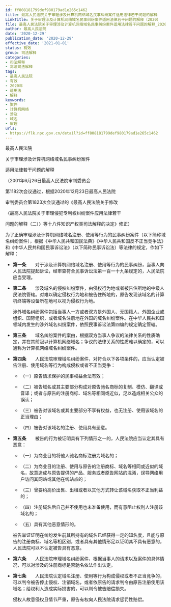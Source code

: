 ```yaml
---
id: ff808181799def980179ad1e265c1462
title: 最高人民法院关于审理涉及计算机网络域名民事纠纷案件适用法律若干问题的解释
LinkTitle: 关于审理涉及计算机网络域名民事纠纷案件适用法律若干问题的解释（2020）
file: 最高人民法院关于审理涉及计算机网络域名民事纠纷案件适用法律若干问题的解释_20201229_ff808181799def980179ad1e265c1462.docx
author: 最高人民法院
date: '2020-12-29'
publication_date: '2020-12-29'
effective_date: '2021-01-01'
status: 有效
group: 司法解释
categories:
- 司法解释
- 高法司法解释
tags:
- 最高人民法院
- 有效
- 2020年
- 适用法
- 解释
keywords:
- 案件
- 计算机网络
- 涉及
- 域名
- 审理
urls:
- https://flk.npc.gov.cn/detail?id=ff808181799def980179ad1e265c1462
---
```


最高人民法院

关于审理涉及计算机网络域名民事纠纷案件

适用法律若干问题的解释

（2001年6月26日最高人民法院审判委员会

第1182次会议通过，根据2020年12月23日最高人民法院

审判委员会第1823次会议通过的《最高人民法院关于修改

〈最高人民法院关于审理侵犯专利权纠纷案件应用法律若干

问题的解释（二）〉等十八件知识产权类司法解释的决定》修正）

为了正确审理涉及计算机网络域名注册、使用等行为的民事纠纷案件（以下简称域名纠纷案件），根据《中华人民共和国民法典》《中华人民共和国反不正当竞争法》和《中华人民共和国民事诉讼法》（以下简称民事诉讼法）等法律的规定，作如下解释：

- **第一条**　　对于涉及计算机网络域名注册、使用等行为的民事纠纷，当事人向人民法院提起诉讼，经审查符合民事诉讼法第一百一十九条规定的，人民法院应当受理。

- **第二条**　　涉及域名的侵权纠纷案件，由侵权行为地或者被告住所地的中级人民法院管辖。对难以确定侵权行为地和被告住所地的，原告发现该域名的计算机终端等设备所在地可以视为侵权行为地。

  涉外域名纠纷案件包括当事人一方或者双方是外国人、无国籍人、外国企业或组织、国际组织，或者域名注册地在外国的域名纠纷案件。在中华人民共和国领域内发生的涉外域名纠纷案件，依照民事诉讼法第四编的规定确定管辖。

- **第三条**　　域名纠纷案件的案由，根据双方当事人争议的法律关系的性质确定，并在其前冠以计算机网络域名；争议的法律关系的性质难以确定的，可以通称为计算机网络域名纠纷案件。

- **第四条**　　人民法院审理域名纠纷案件，对符合以下各项条件的，应当认定被告注册、使用域名等行为构成侵权或者不正当竞争：

  - （一）原告请求保护的民事权益合法有效；

  - （二）被告域名或其主要部分构成对原告驰名商标的复制、模仿、翻译或音译；或者与原告的注册商标、域名等相同或近似，足以造成相关公众的误认；

  - （三）被告对该域名或其主要部分不享有权益，也无注册、使用该域名的正当理由；

  - （四）被告对该域名的注册、使用具有恶意。

- **第五条**　　被告的行为被证明具有下列情形之一的，人民法院应当认定其具有恶意：

  - （一）为商业目的将他人驰名商标注册为域名的；

  - （二）为商业目的注册、使用与原告的注册商标、域名等相同或近似的域名，故意造成与原告提供的产品、服务或者原告网站的混淆，误导网络用户访问其网站或其他在线站点的；

  - （三）曾要约高价出售、出租或者以其他方式转让该域名获取不正当利益的；

  - （四）注册域名后自己并不使用也未准备使用，而有意阻止权利人注册该域名的；

  - （五）具有其他恶意情形的。

  被告举证证明在纠纷发生前其所持有的域名已经获得一定的知名度，且能与原告的注册商标、域名等相区别，或者具有其他情形足以证明其不具有恶意的，人民法院可以不认定被告具有恶意。

- **第六条**　　人民法院审理域名纠纷案件，根据当事人的请求以及案件的具体情况，可以对涉及的注册商标是否驰名依法作出认定。

- **第七条**　　人民法院认定域名注册、使用等行为构成侵权或者不正当竞争的，可以判令被告停止侵权、注销域名，或者依原告的请求判令由原告注册使用该域名；给权利人造成实际损害的，可以判令被告赔偿损失。

  侵权人故意侵权且情节严重，原告有权向人民法院请求惩罚性赔偿。

